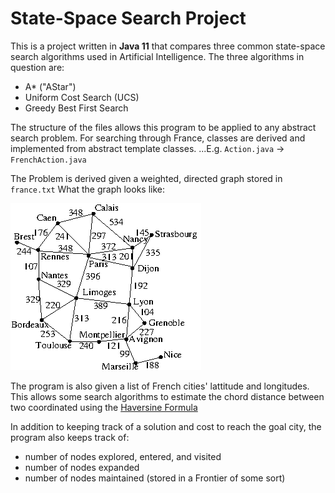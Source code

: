 # State-Space Search Project

This is a project written in **Java 11** that compares three common state-space search algorithms used in Artificial Intelligence. The three algorithms in question are:
- A* ("AStar")
- Uniform Cost Search (UCS)
- Greedy Best First Search

The structure of the files allows this program to be applied to any abstract search problem. For searching through France, classes are derived and implemented from abstract template classes.
...E.g. `Action.java` -> `FrenchAction.java`

The Problem is derived given a weighted, directed graph stored in `france.txt`
What the graph looks like:

<img src="images/france.gif" />

The program is also given a list of French cities' lattitude and longitudes. This allows some search algorithms to estimate the chord distance between two coordinated using the [Haversine Formula](https://en.wikipedia.org/wiki/Haversine_formula)

In addition to keeping track of a solution and cost to reach the goal city, the program also keeps track of:
- number of nodes explored, entered, and visited
- number of nodes expanded
- number of nodes maintained (stored in a Frontier of some sort)
